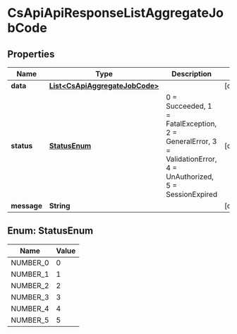 
# CsApiApiResponseListAggregateJobCode

## Properties
Name | Type | Description | Notes
------------ | ------------- | ------------- | -------------
**data** | [**List&lt;CsApiAggregateJobCode&gt;**](CsApiAggregateJobCode.md) |  |  [optional]
**status** | [**StatusEnum**](#StatusEnum) | 0 &#x3D; Succeeded, 1 &#x3D; FatalException, 2 &#x3D; GeneralError, 3 &#x3D; ValidationError, 4 &#x3D; UnAuthorized, 5 &#x3D; SessionExpired |  [optional]
**message** | **String** |  |  [optional]


<a name="StatusEnum"></a>
## Enum: StatusEnum
Name | Value
---- | -----
NUMBER_0 | 0
NUMBER_1 | 1
NUMBER_2 | 2
NUMBER_3 | 3
NUMBER_4 | 4
NUMBER_5 | 5



